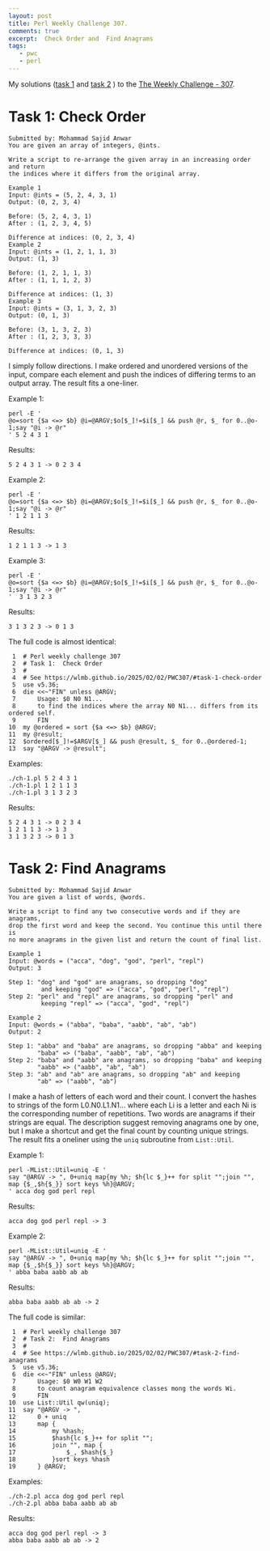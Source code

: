 ```yaml
---
layout: post
title: Perl Weekly Challenge 307.
comments: true
excerpt:  Check Order and  Find Anagrams
tags:
   - pwc
   - perl
---
```


My solutions
([task 1](https://github.com/wlmb/perlweeklychallenge-club/blob/master/challenge-307/wlmb/perl/ch-1.pl)
and
[task 2](https://github.com/wlmb/perlweeklychallenge-club/blob/master/challenge-307/wlmb/perl/ch-2.pl)
)
to the  [The Weekly Challenge - 307](https://theweeklychallenge.org/blog/perl-weekly-challenge-307).


# Task 1: Check Order

    Submitted by: Mohammad Sajid Anwar
    You are given an array of integers, @ints.
    
    Write a script to re-arrange the given array in an increasing order and return
    the indices where it differs from the original array.
    
    Example 1
    Input: @ints = (5, 2, 4, 3, 1)
    Output: (0, 2, 3, 4)
    
    Before: (5, 2, 4, 3, 1)
    After : (1, 2, 3, 4, 5)
    
    Difference at indices: (0, 2, 3, 4)
    Example 2
    Input: @ints = (1, 2, 1, 1, 3)
    Output: (1, 3)
    
    Before: (1, 2, 1, 1, 3)
    After : (1, 1, 1, 2, 3)
    
    Difference at indices: (1, 3)
    Example 3
    Input: @ints = (3, 1, 3, 2, 3)
    Output: (0, 1, 3)
    
    Before: (3, 1, 3, 2, 3)
    After : (1, 2, 3, 3, 3)
    
    Difference at indices: (0, 1, 3)

I simply follow directions. I make ordered and unordered versions of
the input, compare each element and push the indices of differing
terms to an output array. The result fits a one-liner.

Example 1:

    perl -E '
    @o=sort {$a <=> $b} @i=@ARGV;$o[$_]!=$i[$_] && push @r, $_ for 0..@o-1;say "@i -> @r"
    ' 5 2 4 3 1

Results:

    5 2 4 3 1 -> 0 2 3 4

Example 2:

    perl -E '
    @o=sort {$a <=> $b} @i=@ARGV;$o[$_]!=$i[$_] && push @r, $_ for 0..@o-1;say "@i -> @r"
    ' 1 2 1 1 3

Results:

    1 2 1 1 3 -> 1 3

Example 3:

    perl -E '
    @o=sort {$a <=> $b} @i=@ARGV;$o[$_]!=$i[$_] && push @r, $_ for 0..@o-1;say "@i -> @r"
    '  3 1 3 2 3

Results:

    3 1 3 2 3 -> 0 1 3

The full code is almost identical:

     1  # Perl weekly challenge 307
     2  # Task 1:  Check Order
     3  #
     4  # See https://wlmb.github.io/2025/02/02/PWC307/#task-1-check-order
     5  use v5.36;
     6  die <<~"FIN" unless @ARGV;
     7      Usage: $0 N0 N1...
     8      to find the indices where the array N0 N1... differs from its ordered self.
     9      FIN
    10  my @ordered = sort {$a <=> $b} @ARGV;
    11  my @result;
    12  $ordered[$_]!=$ARGV[$_] && push @result, $_ for 0..@ordered-1;
    13  say "@ARGV -> @result";

Examples:

    ./ch-1.pl 5 2 4 3 1
    ./ch-1.pl 1 2 1 1 3
    ./ch-1.pl 3 1 3 2 3

Results:

    5 2 4 3 1 -> 0 2 3 4
    1 2 1 1 3 -> 1 3
    3 1 3 2 3 -> 0 1 3


# Task 2: Find Anagrams

    Submitted by: Mohammad Sajid Anwar
    You are given a list of words, @words.
    
    Write a script to find any two consecutive words and if they are anagrams,
    drop the first word and keep the second. You continue this until there is
    no more anagrams in the given list and return the count of final list.
    
    Example 1
    Input: @words = ("acca", "dog", "god", "perl", "repl")
    Output: 3
    
    Step 1: "dog" and "god" are anagrams, so dropping "dog"
             and keeping "god" => ("acca", "god", "perl", "repl")
    Step 2: "perl" and "repl" are anagrams, so dropping "perl" and
             keeping "repl" => ("acca", "god", "repl")
    
    Example 2
    Input: @words = ("abba", "baba", "aabb", "ab", "ab")
    Output: 2
    
    Step 1: "abba" and "baba" are anagrams, so dropping "abba" and keeping
            "baba" => ("baba", "aabb", "ab", "ab")
    Step 2: "baba" and "aabb" are anagrams, so dropping "baba" and keeping
            "aabb" => ("aabb", "ab", "ab")
    Step 3: "ab" and "ab" are anagrams, so dropping "ab" and keeping
            "ab" => ("aabb", "ab")

I make a hash of letters of each word and their count. I convert the
hashes to strings of the form L0.N0.L1.N1&#x2026; where each Li is a letter
and each Ni is the corresponding number of repetitions. Two words are
anagrams if their strings are equal. The description suggest removing
anagrams one by one, but I make a shortcut and get the final count by
counting unique strings. The result fits a oneliner using the `uniq`
subroutine from `List::Util`.

Example 1:

    perl -MList::Util=uniq -E '
    say "@ARGV -> ", 0+uniq map{my %h; $h{lc $_}++ for split "";join "", map {$_,$h{$_}} sort keys %h}@ARGV;
    ' acca dog god perl repl

Results:

    acca dog god perl repl -> 3

Example 2:

    perl -MList::Util=uniq -E '
    say "@ARGV -> ", 0+uniq map{my %h; $h{lc $_}++ for split "";join "", map {$_,$h{$_}} sort keys %h}@ARGV;
    ' abba baba aabb ab ab

Results:

    abba baba aabb ab ab -> 2

The full code is similar:

     1  # Perl weekly challenge 307
     2  # Task 2:  Find Anagrams
     3  #
     4  # See https://wlmb.github.io/2025/02/02/PWC307/#task-2-find-anagrams
     5  use v5.36;
     6  die <<~"FIN" unless @ARGV;
     7      Usage: $0 W0 W1 W2
     8      to count anagram equivalence classes mong the words Wi.
     9      FIN
    10  use List::Util qw(uniq);
    11  say "@ARGV -> ",
    12      0 + uniq
    13      map {
    14          my %hash;
    15          $hash{lc $_}++ for split "";
    16          join "", map {
    17              $_, $hash{$_}
    18          }sort keys %hash
    19      } @ARGV;

Examples:

    ./ch-2.pl acca dog god perl repl
    ./ch-2.pl abba baba aabb ab ab

Results:

    acca dog god perl repl -> 3
    abba baba aabb ab ab -> 2

